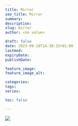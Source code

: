 ```yaml
---
title: Mirror
seo_title: Mirror
summary: 
description: 
slug: mirror
author: <no value>

draft: false
date: 2023-09-10T14:38:33+01:00
lastmod: 
expiryDate: 
publishDate: 

feature_image: 
feature_image_alt: 

categories:
tags:
series:

toc: false

---
```


![](/images/5420.jpeg)